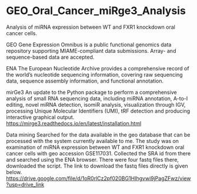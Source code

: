 # GEO_Oral_Cancer_miRge3_Analysis
Analysis of miRNA expression between WT and FXR1 knockdown oral cancer cells.

GEO 
Gene Expression Omnibus is a public functional genomics data repository supporting MIAME-compliant data submissions. Array- and sequence-based data are accepted.

ENA
The European Nucleotide Archive provides a comprehensive record of the world’s nucleotide sequencing information, covering raw sequencing data, sequence assembly information, and functional annotation.

mirGe3 
An update to the Python package to perform a comprehensive analysis of small RNA sequencing data, including miRNA annotation, A-to-I editing, novel miRNA detection, isomiR analysis, visualization through IGV, processing Unique Molecular Identifiers (UMI), tRF detection and producing interactive graphical output.
https://mirge3.readthedocs.io/en/latest/installation.html

Data mining 
Searched for the data available in the geo database that can be processed with the system currently available to me. The study was on examination of miRNA expression between WT and FXR1 knockdown oral cancer cells with geo accession GSE117031. Collected the SRA id from there and searched using the ENA browser. There were four fastq files there, downloaded the script. The link to download the fastq files directly is given below.
https://drive.google.com/file/d/1oR0rlCz2pf020BG1HIhgvwi9jPagZFwz/view?usp=drive_link

